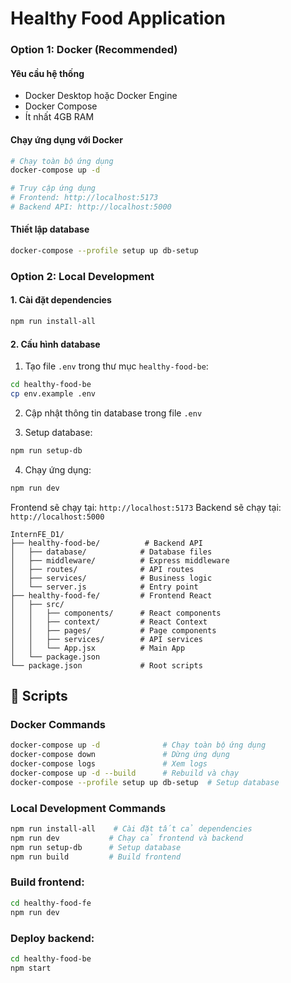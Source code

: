 # Healthy Food Application

### Option 1: Docker (Recommended)

#### Yêu cầu hệ thống
- Docker Desktop hoặc Docker Engine
- Docker Compose
- Ít nhất 4GB RAM

#### Chạy ứng dụng với Docker
```bash
# Chạy toàn bộ ứng dụng
docker-compose up -d

# Truy cập ứng dụng
# Frontend: http://localhost:5173
# Backend API: http://localhost:5000
```

#### Thiết lập database 
```bash
docker-compose --profile setup up db-setup
```

### Option 2: Local Development

#### 1. Cài đặt dependencies
```bash
npm run install-all
```

#### 2. Cấu hình database
1. Tạo file `.env` trong thư mục `healthy-food-be`:
```bash
cd healthy-food-be
cp env.example .env
```

2. Cập nhật thông tin database trong file `.env`

3. Setup database:
```bash
npm run setup-db
```

4. Chạy ứng dụng:
```bash
npm run dev
```

Frontend sẽ chạy tại: `http://localhost:5173`
Backend sẽ chạy tại: `http://localhost:5000`

```
InternFE_D1/
├── healthy-food-be/          # Backend API
│   ├── database/            # Database files
│   ├── middleware/          # Express middleware
│   ├── routes/              # API routes
│   ├── services/            # Business logic
│   └── server.js            # Entry point
├── healthy-food-fe/         # Frontend React
│   ├── src/
│   │   ├── components/      # React components
│   │   ├── context/         # React Context
│   │   ├── pages/           # Page components
│   │   ├── services/        # API services
│   │   └── App.jsx          # Main App
│   └── package.json
└── package.json             # Root scripts
```


## 🔄 Scripts

### Docker Commands
```bash
docker-compose up -d              # Chạy toàn bộ ứng dụng
docker-compose down               # Dừng ứng dụng
docker-compose logs               # Xem logs
docker-compose up -d --build      # Rebuild và chạy
docker-compose --profile setup up db-setup  # Setup database
```

### Local Development Commands
```bash
npm run install-all    # Cài đặt tất cả dependencies
npm run dev           # Chạy cả frontend và backend
npm run setup-db      # Setup database
npm run build         # Build frontend
```

### Build frontend:
```bash
cd healthy-food-fe
npm run dev
```

### Deploy backend:
```bash
cd healthy-food-be
npm start
